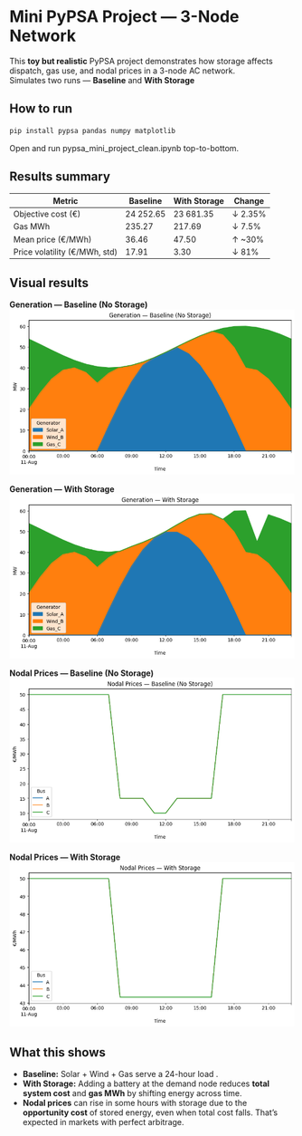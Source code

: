 # Mini PyPSA Project — 3-Node Network

This **toy but realistic** PyPSA project demonstrates how storage affects dispatch, gas use, and nodal prices in a 3-node AC network.  
Simulates two runs — **Baseline** and **With Storage** 

## How to run
```bash
pip install pypsa pandas numpy matplotlib
```

Open and run pypsa_mini_project_clean.ipynb top-to-bottom.

## Results summary

| Metric                       | Baseline  | With Storage | Change   |
|------------------------------|-----------|--------------|----------|
| Objective cost (€)           | 24 252.65 | 23 681.35    | ↓ 2.35%  |
| Gas MWh                       | 235.27    | 217.69       | ↓ 7.5%   |
| Mean price (€/MWh)           | 36.46     | 47.50        | ↑ ~30%   |
| Price volatility (€/MWh, std) | 17.91     | 3.30         | ↓ 81%    |

## Visual results

**Generation — Baseline (No Storage)**
![Generation — Baseline](screenshots/generation-baseline.png)

**Generation — With Storage**
![Generation — With Storage](screenshots/generation-storage.png)

**Nodal Prices — Baseline (No Storage)**
![Nodal Prices — Baseline](screenshots/nodal-prices-baseline.png)

**Nodal Prices — With Storage**
![Nodal Prices — With Storage](screenshots/nodal-prices-storage.png)

## What this shows
- **Baseline:** Solar + Wind + Gas serve a 24-hour load .  
- **With Storage:** Adding a battery at the demand node reduces **total system cost** and **gas MWh** by shifting energy across time.  
- **Nodal prices** can rise in some hours with storage due to the **opportunity cost** of stored energy, even when total cost falls. That’s expected in markets with perfect arbitrage.







